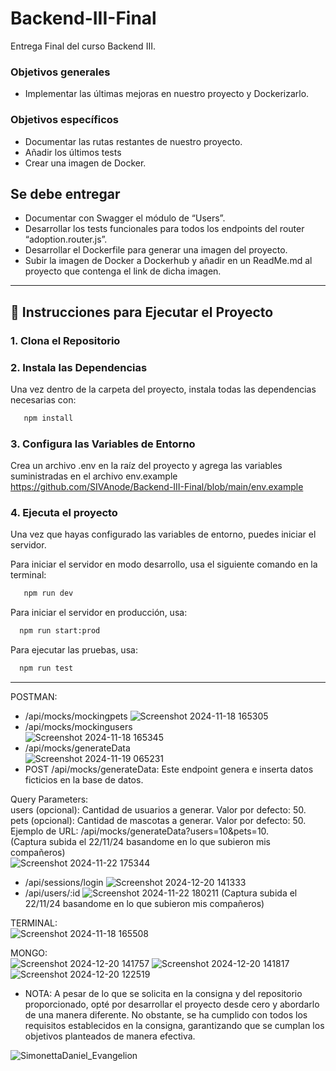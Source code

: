 # Backend-III-Final  
Entrega Final del curso Backend III.  


### Objetivos generales
+ Implementar las últimas mejoras en nuestro proyecto y Dockerizarlo.  
### Objetivos específicos  
+ Documentar las rutas restantes de nuestro proyecto.
+ Añadir los últimos tests
+ Crear una imagen de Docker.

## Se debe entregar  

+ Documentar con Swagger el módulo de “Users”.
+ Desarrollar los tests funcionales para todos los endpoints del router “adoption.router.js”.
+ Desarrollar el Dockerfile para generar una imagen del proyecto.
+ Subir la imagen de Docker a Dockerhub y añadir en un ReadMe.md al proyecto que contenga el link de dicha imagen.

-----------  

## 🚀 Instrucciones para Ejecutar el Proyecto

### 1. Clona el Repositorio  
### 2. Instala las Dependencias  
Una vez dentro de la carpeta del proyecto, instala todas las dependencias necesarias con:  

```bash
   npm install
   ```
    
### 3. Configura las Variables de Entorno  
Crea un archivo .env en la raíz del proyecto y agrega las variables suministradas en el archivo env.example  
https://github.com/SIVAnode/Backend-III-Final/blob/main/env.example


### 4. Ejecuta el proyecto  
Una vez que hayas configurado las variables de entorno, puedes iniciar el servidor.  

Para iniciar el servidor en modo desarrollo, usa el siguiente comando en la terminal:

```bash
   npm run dev
   ``` 
Para iniciar el servidor en producción, usa:

 ```bash
   npm run start:prod
   ```    
Para ejecutar las pruebas, usa:

 ```bash
   npm run test
   ```       


-----------    
  
POSTMAN:  
- /api/mocks/mockingpets
![Screenshot 2024-11-18 165305](https://github.com/user-attachments/assets/a20bdeb1-999c-42f8-962b-2736bcde1d77)
- /api/mocks/mockingusers  
![Screenshot 2024-11-18 165345](https://github.com/user-attachments/assets/75eb17c5-7efb-4c76-810d-d8a863259b0e)
- /api/mocks/generateData  
![Screenshot 2024-11-19 065231](https://github.com/user-attachments/assets/4b00d9f3-142f-430e-91c4-b76f0784a9a8)
- POST /api/mocks/generateData: Este endpoint genera e inserta datos ficticios en la base de datos.  
  
Query Parameters:  
users (opcional): Cantidad de usuarios a generar. Valor por defecto: 50.  
pets (opcional): Cantidad de mascotas a generar. Valor por defecto: 50.  
Ejemplo de URL: /api/mocks/generateData?users=10&pets=10.  
(Captura subida el 22/11/24 basandome en lo que subieron mis compañeros)  
![Screenshot 2024-11-22 175344](https://github.com/user-attachments/assets/5945c011-0b0c-4a40-96b8-971360cfdd5b)
- /api/sessions/login
![Screenshot 2024-12-20 141333](https://github.com/user-attachments/assets/0e485ece-f631-41a5-8c3e-aab87433b337)
- /api/users/:id
![Screenshot 2024-11-22 180211](https://github.com/user-attachments/assets/3fe2a46a-cc09-4278-96a7-5b32ad76ef2f)
(Captura subida el 22/11/24 basandome en lo que subieron mis compañeros)  



  
TERMINAL:  
![Screenshot 2024-11-18 165508](https://github.com/user-attachments/assets/0fa4e261-01e4-423a-aeeb-81f7d1a9dbd2)  
  
MONGO:  
![Screenshot 2024-12-20 141757](https://github.com/user-attachments/assets/550b76aa-05be-489b-b995-4fd594513880)
![Screenshot 2024-12-20 141817](https://github.com/user-attachments/assets/abc4a579-2691-4998-85e7-9652f3c26446)
![Screenshot 2024-12-20 122519](https://github.com/user-attachments/assets/f23a76be-2492-4054-9d10-0e4e8e57c337)



  

- NOTA: A pesar de lo que se solicita en la consigna y del repositorio proporcionado, opté por desarrollar el proyecto desde cero y abordarlo de una manera diferente. No obstante, se ha cumplido con todos los requisitos establecidos en la consigna, garantizando que se cumplan los objetivos planteados de manera efectiva.


![SimonettaDaniel_Evangelion](https://github.com/user-attachments/assets/b8435777-2914-48ec-a640-958a6689a059)
